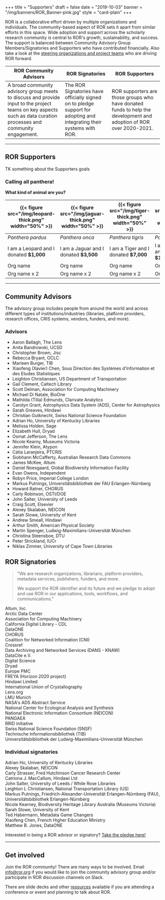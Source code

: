 +++
title = "Supporters"
draft = false
date = "2019-10-03"
banner = "/img/banners/ROR_Banner-pink.jpg"
style = "card-plain"
+++

ROR is a collaborative effort driven by multiple organizations and individuals. The community-based aspect of ROR sets it apart from similar efforts in this space. Wide adoption and support across the scholarly research community is central to ROR's growth, sustainability, and success. The support is balanced between Community Advisory Group Members/Signatories and Supporters who have contributed financially. Also take a look at the [steering organizations and project teams](/about) who are driving ROR forward.

|ROR Community Advisors	|ROR Signatories	|ROR Supporters	|
|---	|---	|--- |
|A broad community advisory group meets to discuss and provide input to the project teams on key aspects such as data curation processes and community engagement. |The ROR Signatories have officially signed on to pledge support for adopting and integrating their systems with ROR. 	|ROR supporters are those groups who have donated funds to help the development and adoption of ROR over 2020-2021.	|

---

## ROR Supporters

TK something about the Supporters goals

### Calling all panthera!

**What kind of animal are you?**

|{{< figure src="/img/leopard-thick.png" width="50%" >}}   	|{{< figure src="/img/jaguar-thick.png" width="50%" >}}   	|{{< figure src="/img/tiger-thick.png" width="50%" >}}   	|{{< figure src="/img/lion-thick.png" width="50%" >}}   	|
|---	|---	|---	|---	|
|_Panthera pardus_	| _Panthera onca_	|_Panthera tigris_	|_Panthera leo_	|
|I am a Leopard and I donated **$1,000**   	|I am a Jaguar and I donated **$3,500**   	|I am a Tiger and I donated **$7,000**   	|I am a Lioness and I donated **$10,000**   	|
|Org name	                |Org name              	|Org name                	|Org name	|
|Org name x 2             |Org name x 2	          |Org name x 2           	|Org name	 x 2|

---

## Community Advisors
The advisory group includes people from around the world and across different types of institutions/industries (libraries, platform providers, research offices, CRIS systems, vendors, funders, and more).  


### Advisors

-   Aaron Ballagh, The Lens    
-   Anita Bandrowski, UCSD    
-   Christopher Brown, Jisc    
-   Rebecca Bryant,	OCLC    
-   Marleen Burger,	TIB    
-   Xiaofeng (Xavier) Chen,	Sous Direction des Systèmes d'Information et des Etudes Statistiques    
-   Leighton Christiansen, US Department of Transportation    
-   Gail Clement,	Caltech Library    
-   Scott Delman,	Association for Computing Machinery    
-   Michael Di Natale, BioOne    
-   Mathilda (Tilla) Edmunds,	Clarivate Analytics    
-   Carolyn Grant, Astrophysics Data System (ADS), Center for Astrophysics
-   Sarah Greaves, Hindawi    
-   Christian Gutknecht, Swiss National Science Foundation    
-   Adrian Ho, University of Kentucky Libraries    
-   Melissa Holden,	Sage    
-   Elizabeth Hull,	Dryad    
-   Osmat Jefferson, The Lens    
-   Nicole Kearny, Museums Victoria    
-   Jennifer Klein,	Atypon    
-   Cátia Laranjeira,	PTCRIS    
-   Siobhann McCafferty, Australian Research Data Commons    
-   James McKee, Altum    
-   Daniel Noesgaard,	Global Biodiversity Information Facility    
-   Evan Owens,	Independent    
-   Robyn Price,	Imperial College London    
-   Markus Putnings,	Universitätsbibliothek der FAU Erlangen-Nürnberg    
-   Howard Ratner, CHORUS    
-   Carly Robinson, OSTI/DOE    
-   John Salter, University of Leeds    
-   Craig Scott, Elsevier    
-   Alexey Skalaban, NEICON    
-   Sarah  Slowe,	University of Kent    
-   Andrew Smeall, Hindawi    
-   Arthur Smith,	American Physical Society    
-   Martin Spenger,	Ludwig-Maximilians-Universität München
-   Christina Steensboe, DTU    
-   Peter Strickland,	IUCr    
-   Niklas Zimmer, University of Cape Town Libraries    


## ROR Signatories

> "We are research organizations, librarians, platform providers, metadata services, publishers, funders, and more.
>
> We support the ROR identifier and its future and we pledge to adopt and use ROR in our applications, tools, workflows, and communications."

Altum, Inc.   
Arctic Data Center    
Association for Computing Machinery     
California Digital Library - CDL      
DataONE     
CHORUS      
Coalition for Networked Information (CNI)     
Crossref      
Data Archiving and Networked Services (DANS - KNAW)     
DataCite e.V.     
Digital Science     
Dryad     
Europe PMC      
FREYA (Horizon 2020 project)     
Hindawi Limited     
International Union of Crystallography      
Lens.org      
LMU Munich      
NASA's ADS Abstract Service     
National Center for Ecological Analysis and Synthesis     
National Electronic Information Consortium (NEICON)     
PANGAEA     
RRID initiative     
Swiss National Science Foundation (SNSF)      
Technische Informationsbibliothek (TIB)     
Universitätsbibliothek der Ludwig-Maximilians-Universität München     

### Individual signatories
Adrian Ho, University of Kentucky Libraries     
Alexey Skalaban, NEICON     
Carly Strasser,	Fred Hutchinson Cancer Research Center      
Catriona J. MacCallum, Hindawi Ltd      
John Salter, University of Leeds / White Rose Libraries     
Leighton L Christiansen, National Transportation Library (US)     
Markus Putnings, Friedrich-Alexander-Universität Erlangen-Nürnberg (FAU), Universitätsbibliothek Erlangen-Nürnberg      
Nicole Kearney,	Biodiversity Heritage Library Australia (Museums Victoria)      
Sarah Slowe, University of Kent     
Ted Habermann, Metadata Game Changers     
Xiaofeng Chen, French Higher Education Ministry     
Matthew B. Jones,	DataONE     

Interested in being a ROR advisor or signatory? [Take the pledge here!](https://tinyurl.com/ror-supporters)

---

## Get involved

Join the ROR community! There are many ways to be involved. Email <info@ror.org> if you would like to join the community advisory group and/or participate in ROR discussion channels on Slack.

There are slide decks and other [resources](/resources) available if you are attending a conference or event and planning to talk about ROR.
